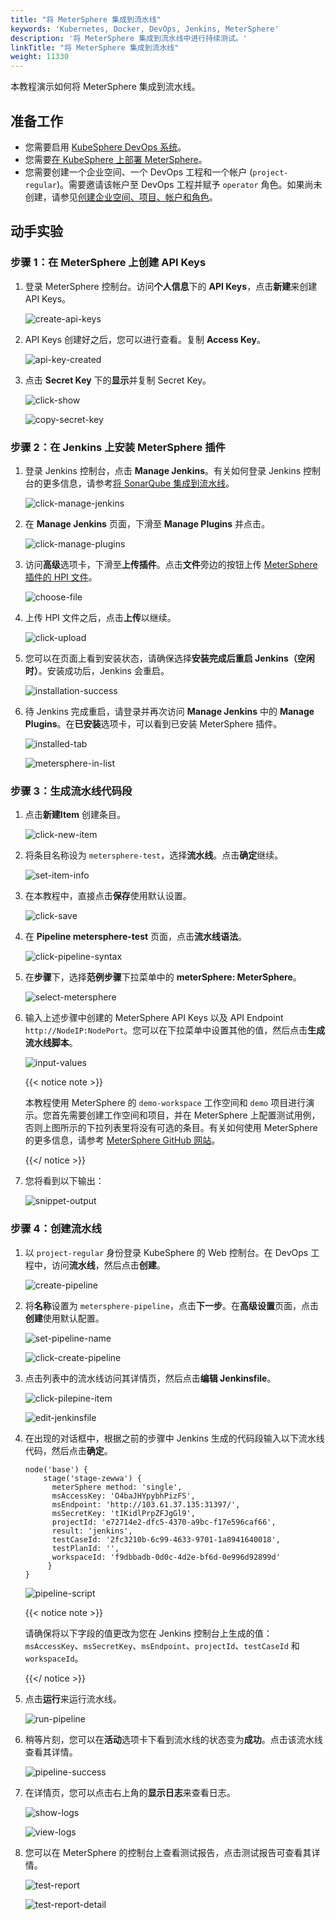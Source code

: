 ```yaml
---
title: "将 MeterSphere 集成到流水线"
keywords: 'Kubernetes, Docker, DevOps, Jenkins, MeterSphere'
description: '将 MeterSphere 集成到流水线中进行持续测试。'
linkTitle: "将 MeterSphere 集成到流水线"
weight: 11330
---
```


本教程演示如何将 MeterSphere 集成到流水线。

## 准备工作

- 您需要启用 [KubeSphere DevOps 系统](../../../pluggable-components/devops/)。
- 您需要[在 KubeSphere 上部署 MeterSphere](../../../application-store/external-apps/deploy-metersphere/)。
- 您需要创建一个企业空间、一个 DevOps 工程和一个帐户 (`project-regular`)。需要邀请该帐户至 DevOps 工程并赋予 `operator` 角色。如果尚未创建，请参见[创建企业空间、项目、帐户和角色](http://localhost:1313/zh/docs/quick-start/create-workspace-and-project/)。

## 动手实验

### 步骤 1：在 MeterSphere 上创建 API Keys

1. 登录 MeterSphere 控制台。访问**个人信息**下的 **API Keys**，点击**新建**来创建 API Keys。

   ![create-api-keys](/images/docs/zh-cn/devops-user-guide/tool-integration/integrate-metersphere/create-api-keys.png)

2. API Keys 创建好之后，您可以进行查看。复制 **Access Key**。

   ![api-key-created](/images/docs/zh-cn/devops-user-guide/tool-integration/integrate-metersphere/api-key-created.png)

3. 点击 **Secret Key** 下的**显示**并复制 Secret Key。

   ![click-show](/images/docs/zh-cn/devops-user-guide/tool-integration/integrate-metersphere/click-show.png)

   ![copy-secret-key](/images/docs/zh-cn/devops-user-guide/tool-integration/integrate-metersphere/copy-secret-key.png)

### 步骤 2：在 Jenkins 上安装 MeterSphere 插件

1. 登录 Jenkins 控制台，点击 **Manage Jenkins**。有关如何登录 Jenkins 控制台的更多信息，请参考[将 SonarQube 集成到流水线](../sonarqube/#step-5-add-the-sonarqube-server-to-jenkins)。

   ![click-manage-jenkins](/images/docs/zh-cn/devops-user-guide/tool-integration/integrate-metersphere/click-manage-jenkins.PNG)

2. 在 **Manage Jenkins** 页面，下滑至 **Manage Plugins** 并点击。

   ![click-manage-plugins](/images/docs/zh-cn/devops-user-guide/tool-integration/integrate-metersphere/click-manage-plugins.PNG)

3. 访问**高级**选项卡，下滑至**上传插件**。点击**文件**旁边的按钮上传 [MeterSphere 插件的 HPI 文件](https://github.com/metersphere/jenkins-plugin/releases/download/v1.7.3/metersphere-jenkins-plugin-v1.7.3.hpi)。

   ![choose-file](/images/docs/zh-cn/devops-user-guide/tool-integration/integrate-metersphere/choose-file.PNG)

4. 上传 HPI 文件之后，点击**上传**以继续。

   ![click-upload](/images/docs/zh-cn/devops-user-guide/tool-integration/integrate-metersphere/click-upload.PNG)

5. 您可以在页面上看到安装状态，请确保选择**安装完成后重启 Jenkins（空闲时）**。安装成功后，Jenkins 会重启。

   ![installation-success](/images/docs/zh-cn/devops-user-guide/tool-integration/integrate-metersphere/installation-success.PNG)

6. 待 Jenkins 完成重启，请登录并再次访问 **Manage Jenkins** 中的 **Manage Plugins**。在**已安装**选项卡，可以看到已安装 MeterSphere 插件。

   ![installed-tab](/images/docs/zh-cn/devops-user-guide/tool-integration/integrate-metersphere/installed-tab.PNG)

   ![metersphere-in-list](/images/docs/zh-cn/devops-user-guide/tool-integration/integrate-metersphere/metersphere-in-list.PNG)

### 步骤 3：生成流水线代码段

1. 点击**新建Item** 创建条目。

   ![click-new-item](/images/docs/zh-cn/devops-user-guide/tool-integration/integrate-metersphere/click-new-item.PNG)

2. 将条目名称设为 `metersphere-test`，选择**流水线**。点击**确定**继续。

   ![set-item-info](/images/docs/zh-cn/devops-user-guide/tool-integration/integrate-metersphere/set-item-info.PNG)

3. 在本教程中，直接点击**保存**使用默认设置。

   ![click-save](/images/docs/zh-cn/devops-user-guide/tool-integration/integrate-metersphere/click-save.PNG)

4. 在 **Pipeline metersphere-test** 页面，点击**流水线语法**。

   ![click-pipeline-syntax](/images/docs/zh-cn/devops-user-guide/tool-integration/integrate-metersphere/click-pipeline-syntax.PNG)

5. 在**步骤**下，选择**范例步骤**下拉菜单中的 **meterSphere: MeterSphere**。

   ![select-metersphere](/images/docs/zh-cn/devops-user-guide/tool-integration/integrate-metersphere/select-metersphere.PNG)

6. 输入上述步骤中创建的 MeterSphere API Keys 以及 API Endpoint `http://NodeIP:NodePort`。您可以在下拉菜单中设置其他的值，然后点击**生成流水线脚本**。

   ![input-values](/images/docs/zh-cn/devops-user-guide/tool-integration/integrate-metersphere/input-values.PNG)

   {{< notice note >}}

   本教程使用 MeterSphere 的 `demo-workspace` 工作空间和 `demo` 项目进行演示。您首先需要创建工作空间和项目，并在 MeterSphere 上配置测试用例，否则上图所示的下拉列表里将没有可选的条目。有关如何使用 MeterSphere 的更多信息，请参考 [MeterSphere GitHub 网站](https://github.com/metersphere/metersphere/blob/master/README-EN.md)。

   {{</ notice >}}

7. 您将看到以下输出：

   ![snippet-output](/images/docs/zh-cn/devops-user-guide/tool-integration/integrate-metersphere/snippet-output.PNG)

### 步骤 4：创建流水线

1. 以 `project-regular` 身份登录 KubeSphere 的 Web 控制台。在 DevOps 工程中，访问**流水线**，然后点击**创建**。

   ![create-pipeline](/images/docs/zh-cn/devops-user-guide/tool-integration/integrate-metersphere/create-pipeline.png)

2. 将**名称**设置为 `metersphere-pipeline`，点击**下一步**。在**高级设置**页面，点击**创建**使用默认配置。

   ![set-pipeline-name](/images/docs/zh-cn/devops-user-guide/tool-integration/integrate-metersphere/set-pipeline-name.png)

   ![click-create-pipeline](/images/docs/zh-cn/devops-user-guide/tool-integration/integrate-metersphere/click-create-pipeline.png)

3. 点击列表中的流水线访问其详情页，然后点击**编辑 Jenkinsfile**。

   ![click-pilepine-item](/images/docs/zh-cn/devops-user-guide/tool-integration/integrate-metersphere/click-pilepine-item.png)

   ![edit-jenkinsfile](/images/docs/zh-cn/devops-user-guide/tool-integration/integrate-metersphere/edit-jenkinsfile.png)

4. 在出现的对话框中，根据之前的步骤中 Jenkins 生成的代码段输入以下流水线代码，然后点击**确定**。

   ```
   node('base') {
       stage('stage-zewwa') {
         meterSphere method: 'single',
         msAccessKey: 'O4baJHYpybhPizFS',
         msEndpoint: 'http://103.61.37.135:31397/',
         msSecretKey: 'tIKidlPrpZFJgGl9',
         projectId: 'e72714e2-dfc5-4370-a9bc-f17e596caf66',
         result: 'jenkins',
         testCaseId: '2fc3210b-6c99-4633-9701-1a8941640018',
         testPlanId: '',
         workspaceId: 'f9dbbadb-0d0c-4d2e-bf6d-0e996d92899d'
        }
   }
   ```

   ![pipeline-script](/images/docs/zh-cn/devops-user-guide/tool-integration/integrate-metersphere/pipeline-script.png)

   {{< notice note >}}

   请确保将以下字段的值更改为您在 Jenkins 控制台上生成的值： `msAccessKey`、`msSecretKey`、`msEndpoint`、`projectId`、`testCaseId` 和 `workspaceId`。

   {{</ notice >}}

5. 点击**运行**来运行流水线。

   ![run-pipeline](/images/docs/zh-cn/devops-user-guide/tool-integration/integrate-metersphere/run-pipeline.png)

6. 稍等片刻，您可以在**活动**选项卡下看到流水线的状态变为**成功**。点击该流水线查看其详情。

   ![pipeline-success](/images/docs/zh-cn/devops-user-guide/tool-integration/integrate-metersphere/pipeline-success.PNG)

7. 在详情页，您可以点击右上角的**显示日志**来查看日志。

   ![show-logs](/images/docs/zh-cn/devops-user-guide/tool-integration/integrate-metersphere/show-logs.PNG)

   ![view-logs](/images/docs/zh-cn/devops-user-guide/tool-integration/integrate-metersphere/view-logs.PNG)
   
8. 您可以在 MeterSphere 的控制台上查看测试报告，点击测试报告可查看其详情。

   ![test-report](/images/docs/zh-cn/devops-user-guide/tool-integration/integrate-metersphere/test-report.PNG)

   ![test-report-detail](/images/docs/zh-cn/devops-user-guide/tool-integration/integrate-metersphere/test-report-detail.PNG)
